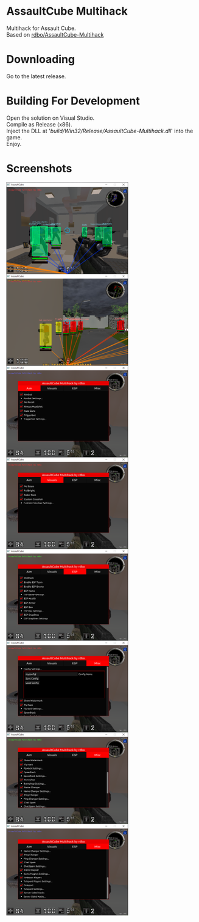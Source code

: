 # AssaultCube Multihack
Multihack for Assault Cube.  
Based on <a href="https://github.com/rdbo/AssaultCube-Multihack">rdbo/AssaultCube-Multihack</a> 

# Downloading

Go to the latest release.
  
# Building For Development
Open the solution on Visual Studio.  
Compile as Release (x86).  
Inject the DLL at '<i>build/Win32/Release/AssaultCube-Multihack.dll</i>' into the game.  
Enjoy.

  
# Screenshots 
<img src="https://github.com/xFGhoul/AssaultCube-Multihack/blob/master/assets/screenshots/acmh_0.PNG" align="left" width="320" height="240" >
<img src="https://github.com/xFGhoul/AssaultCube-Multihack/blob/master/assets/screenshots/acmh_1.PNG" align="left" width="320" height="240" >
<br/>
<img src="https://github.com/xFGhoul/AssaultCube-Multihack/blob/master/assets/screenshots/acmh_2.PNG" align="left" width="320" height="240" >
<img src="https://github.com/xFGhoul/AssaultCube-Multihack/blob/master/assets/screenshots/acmh_3.PNG" align="left" width="320" height="240" >
<br/>
<img src="https://github.com/xFGhoul/AssaultCube-Multihack/blob/master/assets/screenshots/acmh_4.PNG" align="left" width="320" height="240" >
<img src="https://github.com/xFGhoul/AssaultCube-Multihack/blob/master/assets/screenshots/acmh_5.PNG" align="left" width="320" height="240" >
<br/>
<img src="https://github.com/xFGhoul/AssaultCube-Multihack/blob/master/assets/screenshots/acmh_6.PNG" align="left" width="320" height="240" >
<img src="https://github.com/xFGhoul/AssaultCube-Multihack/blob/master/assets/screenshots/acmh_7.PNG" align="left" width="320" height="240" >
<br/>
